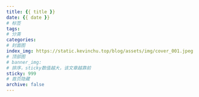 ```yaml
---
title: {{ title }}
date: {{ date }}
# 标签
tags: 
# 分类
categories: 
# 封面图
index_img: https://static.kevinchu.top/blog/assets/img/cover_001.jpeg
# 顶部图
# banner_img: 
# 排序，sticky数值越大，该文章越靠前
sticky: 999
# 首页隐藏
archive: false   
---
```

